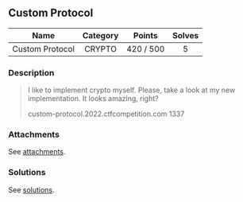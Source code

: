 ## Custom Protocol

|  Name  |  Category  |  Points  |  Solves  |
| :----: | :----: | :----: | :----: |
|  Custom Protocol  |  CRYPTO  |  420 / 500  |  5  |

### Description
> I like to implement crypto myself. Please, take a look at my new implementation. It looks amazing, right?
> 
> custom-protocol.2022.ctfcompetition.com 1337

### Attachments
See [attachments](https://github.com/roadicing/ctf-writeups/tree/main/2022/googlectf/custom-protocol/attachments).

### Solutions
See [solutions](https://github.com/roadicing/ctf-writeups/tree/main/2022/googlectf/custom-protocol/solutions).